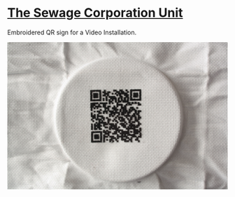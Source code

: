 # [The Sewage Corporation Unit](http://helenemartin.github.io/http://helenemartin.github.io/The-sewage-corporation-unit/)

Embroidered QR sign for a Video Installation.

![QR sign][id]

[id]: img/embroidqr1.jpg "Title"
